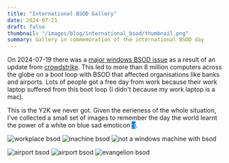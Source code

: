 ```yaml
---
title: "International BSOD Gallery"
date: 2024-07-21
draft: false
thumbnail: "/images/blog/international_bsod/thumbnail.png"
summary: Gallery in commemoration of the international BSOD day
---
```


On 2024-07-19 there was a [major windows BSOD issue](https://www.theverge.com/2024/7/19/24201717/windows-bsod-crowdstrike-outage-issue) as a result of an update from [crowdstrike](https://www.crowdstrike.com/). This led to  more than 8 million computers across the globe on a boot loop with BSOD that affected organisations like banks and airports. Lots of people got a free day from work because their work laptop suffered from this boot loop (I didn't because my work laptop is a mac).

This is the Y2K we never got. Given the eerieness of the whole situation, I've collected a small set of images to remember the day the world learnt the power of a white on blue sad emoticon <span style="background-color: #0079D9; color: white;">:(</span>.

![workplace bsod](/images/blog/international_bsod/workplace.png)
![machine bsod](/images/blog/international_bsod/machine.png)
![not a windows machine with bsod](/images/blog/international_bsod/mac.png)

![airport bsod](/images/blog/international_bsod/airport.png)
![airport bsod](/images/blog/international_bsod/airport2.png)
![evangelion bsod](/images/blog/international_bsod/evangelion.png)
